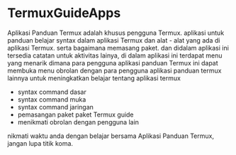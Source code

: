 # TermuxGuideApps

Aplikasi Panduan Termux adalah khusus pengguna Termux. aplikasi untuk panduan belajar syntax dalam aplikasi Termux dan alat - alat yang ada di aplikasi Termux. serta bagaimana memasang paket. dan didalam aplikasi ini tersedia catatan untuk aktivitas lainya, di dalam aplikasi ini terdapat menu yang menarik dimana para pengguna aplikasi panduan Termux ini dapat membuka menu obrolan dengan para pengguna aplikasi panduan termux lainnya untuk meningkatkan belajar tentang aplikasi termux 

+ syntax command dasar
+ syntax command muka
+ syntax command jaringan
+ pemasangan paket paket Termux guide
+ menikmati obrolan dengan pengguna lain

nikmati waktu anda dengan belajar bersama Aplikasi Panduan Termux, jangan lupa titik koma.

